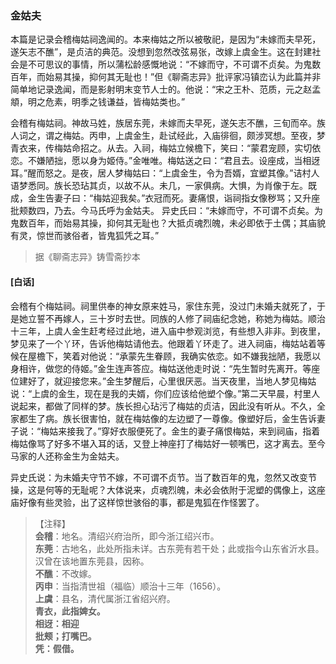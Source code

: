 <script type="text/javascript">
    var head = document.getElementsByTagName('head')[0];
    cssURL = '/public/liao.css';
    linkTag = document.createElement('link');
    linkTag.href = cssURL;
    linkTag.setAttribute('type','text/css');
    linkTag.setAttribute('rel','stylesheet');
    head.appendChild(linkTag);
</script>
### 金姑夫

本篇是记录会稽梅姑祠逸闻的。本来梅姑之所以被敬祀，是因为“未嫁而夫早死，遂矢志不醮”，是贞洁的典范。没想到忽然改弦易张，改嫁上虞金生。这在封建社会是不可思议的事情，所以蒲松龄感慨地说：“不嫁而守，不可谓不贞矣。为鬼数百年，而始易其操，抑何其无耻也！”但《聊斋志异》批评家冯镇峦认为此篇并非简单地记录逸闻，而是影射明末变节人士的。他说：“宋之王朴、范质，元之赵孟頫，明之危素，明季之钱谦益，皆梅姑类也。”

会稽有梅姑祠。神故马姓，族居东莞，未嫁而夫早死，遂矢志不醮，三旬而卒。族人词之，谓之梅姑。丙申，上虞金生，赴试经此，入庙徘徊，颇涉冥想。至夜，梦青衣来，传梅姑命招之。从去。入祠，梅姑立候檐下，笑曰：“蒙君宠顾，实切依恋。不嫌陋拙，愿以身为姬侍。”金唯唯。梅姑送之曰：“君且去。设座成，当相迓耳。”醒而怒之。是夜，居人梦梅姑曰：“上虞金生，令为吾婿，宜塑其像。”诘村人语梦悉同。族长恐玷其贞，以故不从。未几，一家俱病。大惧，为肖像于左。既成，金生告妻子曰：“梅姑迎我矣。”衣冠而死。妻痛恨，诣祠指女像秽骂；又升座批颊数四，乃去。今马氏呼为金姑夫。
异史氏曰：“未嫁而守，不可谓不贞矣。为鬼数百年，而始易其操，抑何其无耻也？大抵贞魂烈魄，未必即依于土偶；其庙貌有灵，惊世而骇俗者，皆鬼狐凭之耳。”

</section>

> 据《聊斋志异》铸雪斋抄本

#### [白话]
<aside>

会稽有个梅姑祠。祠里供奉的神女原来姓马，家住东莞，没过门未婚夫就死了，于是她立誓不再嫁人，三十岁时去世。同族的人修了祠庙纪念她，称她为梅姑。顺治十三年，上虞人金生赶考经过此地，进入庙中参观浏览，有些想入非非。到夜里，梦见来了一个丫环，告诉他梅姑请他去。他跟着丫环走了。进入祠庙，梅姑站着等候在屋檐下，笑着对他说：“承蒙先生眷顾，我确实依恋。如不嫌我拙陋，我愿以身相许，做您的侍姬。”金生连声答应。梅姑送他走时说：“先生暂时先离开。等座位建好了，就迎接您来。”金生梦醒后，心里很厌恶。当天夜里，当地人梦见梅姑说：“上虞的金生，现在是我的夫婿，你们应该给他塑个像。”第二天早晨，村里人说起来，都做了同样的梦。族长担心玷污了梅姑的贞洁，因此没有听从。不久，全家都生了病。族长很害怕，就在梅姑像的左边塑了一尊像。像塑好后，金生告诉妻子说：“梅姑来接我了。”穿好衣服便死了。金生的妻子痛恨梅姑，来到祠庙，指着梅姑像骂了好多不堪入耳的话，又登上神座打了梅姑好一顿嘴巴，这才离去。至今马家的人还称金生为金姑夫。

异史氏说：为未婚夫守节不嫁，不可谓不贞节。当了数百年的鬼，忽然又改变节操，这是何等的无耻呢？大体说来，贞魂烈魄，未必会依附于泥塑的偶像上，这座庙好像有些灵验，出了这样惊世骇俗的事，都是鬼狐在作怪罢了。

</aside>

> 【注释】  
<b>会稽</b>：地名。清绍兴府治所，即今浙江绍兴市。  
<b>东莞</b>：古地名，此处所指未详。古东莞有若干处；此或指今山东省沂水县。汉曾在该地置东莞县，因称。  
<b>不醮</b>：不改嫁。  
<b>丙申</b>：当指清世祖（福临）顺治十三年（1656）。  
<b>上虞</b>：县名，清代属浙江省绍兴府。  
<b>青衣，此指婢女。  
<b>相迓</b>：相迎  
<b>批颊；打嘴巴。  
<b>凭</b>：假借。  
